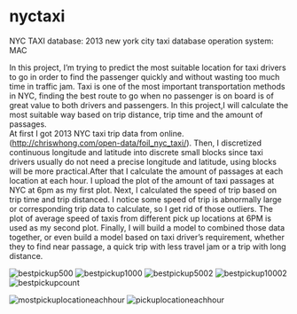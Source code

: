 # nyctaxi
NYC TAXI
database: 2013 new york city taxi database 
operation system: MAC 

In this project, I’m trying to predict the most suitable location for taxi drivers to go in order to find the passenger quickly and without wasting too much time in traffic jam. Taxi is one of the most important transportation methods in NYC, finding the best route to go when no passenger is on board is of great value to both drivers and passengers. In this project,I will calculate the most suitable way based on trip distance, trip time and the amount of passages.  
At first I got 2013 NYC  taxi trip data from online.(http://chriswhong.com/open-data/foil_nyc_taxi/). Then, I discretized continuous longitude and latitude into discrete small blocks since taxi drivers usually do not need a  precise longitude and latitude, using blocks will be more practical.After that I calculate the amount of passages at each location at each hour. I upload the plot of the amount of taxi passages at NYC at 6pm as my first plot.  Next, I calculated the speed of trip based on trip time and trip distanced. I notice some speed of trip is abnormally large or corresponding trip data to calculate, so I get rid of those outliers. The plot of average speed of taxis from different pick up locations at 6PM is used as my second plot. Finally, I will build a model to combined those data together, or even build a model based on taxi driver’s requirement, whether they to find near passage, a quick trip with less travel jam or a trip with long distance.     




![bestpickup500](https://cloud.githubusercontent.com/assets/8493530/13025315/65ab9b4a-d1d2-11e5-82a0-ce655714a078.png)
![bestpickup1000](https://cloud.githubusercontent.com/assets/8493530/13025316/6751cc4e-d1d2-11e5-8062-25d3119d5596.png)
![bestpickup5002](https://cloud.githubusercontent.com/assets/8493530/13025318/690d7c54-d1d2-11e5-8cce-1e0ef6e71f69.png)
![bestpickup10002](https://cloud.githubusercontent.com/assets/8493530/13025320/6b6ea518-d1d2-11e5-87a0-e8b32dc11c55.png)
![bestpickupcount](https://cloud.githubusercontent.com/assets/8493530/13025322/73e48942-d1d2-11e5-9ae8-b5acb33d5c55.png)

![mostpickuplocationeachhour](https://cloud.githubusercontent.com/assets/8493530/13025326/a2ae90c4-d1d2-11e5-98e3-a53743afc294.png)
![pickuplocationeachhour](https://cloud.githubusercontent.com/assets/8493530/13025327/a6bf9596-d1d2-11e5-98e4-261853fe3474.png)
